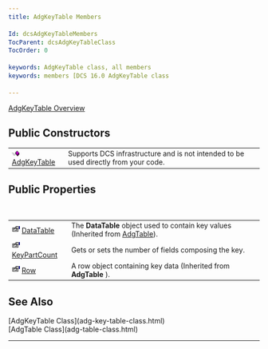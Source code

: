 ```yaml
---
title: AdgKeyTable Members

Id: dcsAdgKeyTableMembers
TocParent: dcsAdgKeyTableClass
TocOrder: 0

keywords: AdgKeyTable class, all members
keywords: members [DCS 16.0 AdgKeyTable class

---
```


[AdgKeyTable Overview](adg-key-table-class.html) 
## Public Constructors


|      |      |
| ---- | ---- |
| <img height="11" alt="public property" src="images/public-method.gif" width="15" border="0" x-maintain-ratio="TRUE" /> [ AdgKeyTable](adg-key-table-class-adg-key-table-constructor.html) | Supports DCS infrastructure and is not intended to be used directly from your code. |



## Public Properties

<br />


|      |      |
| ---- | ---- |
| <img height="16" alt="public property" src="images/property.bmp" width="16" border="0" />               [ 								DataTable](adg-key-table-class-data-table-property.html) | The **DataTable** object used to contain key values (Inherited from [ AdgTable](adg-table-class.html)). |
| <img height="16" alt="public property" src="images/property.bmp" width="16" border="0" />               [ 								KeyPartCount](adg-key-table-class-key-part-count-property.html) | Gets or sets the number of fields composing the key. |
| <img height="16" alt="public property" src="images/property.bmp" width="16" border="0" />               [ 								Row](adg-key-table-class-row-property.html) | A row object containing key data (Inherited from **AdgTable** ). |



## See Also

<dl />
      [AdgKeyTable Class](adg-key-table-class.html)
      <br />
      [AdgTable Class](adg-table-class.html)
<dl />

---

